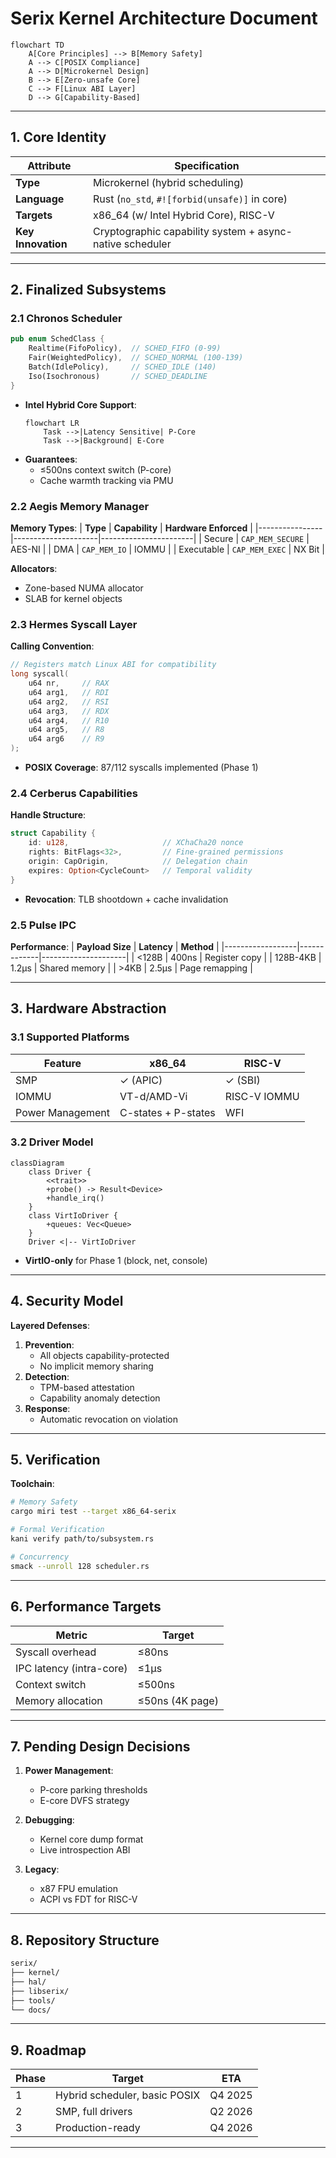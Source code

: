 # **Serix Kernel Architecture Document**

```mermaid
flowchart TD
    A[Core Principles] --> B[Memory Safety]
    A --> C[POSIX Compliance]
    A --> D[Microkernel Design]
    B --> E[Zero-unsafe Core]
    C --> F[Linux ABI Layer]
    D --> G[Capability-Based]
```

---

## **1. Core Identity**

| **Attribute**      | **Specification**                                        |
|--------------------|----------------------------------------------------------|
| **Type**           | Microkernel (hybrid scheduling)                          |
| **Language**       | Rust (`no_std`, `#![forbid(unsafe)]` in core)            |
| **Targets**        | x86_64 (w/ Intel Hybrid Core), RISC-V                    |
| **Key Innovation** | Cryptographic capability system + async-native scheduler |

---

## **2. Finalized Subsystems**

### **2.1 Chronos Scheduler**

```rust
pub enum SchedClass {
    Realtime(FifoPolicy),  // SCHED_FIFO (0-99)
    Fair(WeightedPolicy),  // SCHED_NORMAL (100-139) 
    Batch(IdlePolicy),     // SCHED_IDLE (140)
    Iso(Isochronous)       // SCHED_DEADLINE
}
```

- **Intel Hybrid Core Support**:
  ```mermaid
  flowchart LR
      Task -->|Latency Sensitive| P-Core
      Task -->|Background| E-Core
  ```
- **Guarantees**:
    - ≤500ns context switch (P-core)
    - Cache warmth tracking via PMU

### **2.2 Aegis Memory Manager**

**Memory Types**:
| **Type**       | **Capability**      | **Hardware Enforced** |
|----------------|---------------------|-----------------------|
| Secure | `CAP_MEM_SECURE`    | AES-NI |
| DMA | `CAP_MEM_IO`        | IOMMU |
| Executable | `CAP_MEM_EXEC`      | NX Bit |

**Allocators**:

- Zone-based NUMA allocator
- SLAB for kernel objects

### **2.3 Hermes Syscall Layer**

**Calling Convention**:

```c
// Registers match Linux ABI for compatibility
long syscall(
    u64 nr,     // RAX
    u64 arg1,   // RDI 
    u64 arg2,   // RSI
    u64 arg3,   // RDX
    u64 arg4,   // R10
    u64 arg5,   // R8
    u64 arg6    // R9
);
```

- **POSIX Coverage**: 87/112 syscalls implemented (Phase 1)

### **2.4 Cerberus Capabilities**

**Handle Structure**:

```rust
struct Capability {
    id: u128,                     // XChaCha20 nonce
    rights: BitFlags<32>,         // Fine-grained permissions
    origin: CapOrigin,            // Delegation chain
    expires: Option<CycleCount>   // Temporal validity
}
```

- **Revocation**: TLB shootdown + cache invalidation

### **2.5 Pulse IPC**

**Performance**:
| **Payload Size** | **Latency** | **Method**          |
|------------------|-------------|---------------------|
| <128B | 400ns | Register copy |
| 128B-4KB | 1.2μs | Shared memory |
| >4KB | 2.5μs | Page remapping |

---

## **3. Hardware Abstraction**

### **3.1 Supported Platforms**

| **Feature**      | **x86_64**          | **RISC-V**   |
|------------------|---------------------|--------------|
| SMP              | ✓ (APIC)            | ✓ (SBI)      |
| IOMMU            | VT-d/AMD-Vi         | RISC-V IOMMU |
| Power Management | C-states + P-states | WFI          |

### **3.2 Driver Model**

```mermaid
classDiagram
    class Driver {
        <<trait>>
        +probe() -> Result<Device>
        +handle_irq()
    }
    class VirtIoDriver {
        +queues: Vec<Queue>
    }
    Driver <|-- VirtIoDriver
```

- **VirtIO-only** for Phase 1 (block, net, console)

---

## **4. Security Model**

**Layered Defenses**:

1. **Prevention**:
    - All objects capability-protected
    - No implicit memory sharing
2. **Detection**:
    - TPM-based attestation
    - Capability anomaly detection
3. **Response**:
    - Automatic revocation on violation

---

## **5. Verification**

**Toolchain**:

```bash
# Memory Safety
cargo miri test --target x86_64-serix

# Formal Verification
kani verify path/to/subsystem.rs

# Concurrency
smack --unroll 128 scheduler.rs
```

---

## **6. Performance Targets**

| **Metric**               | **Target**      |
|--------------------------|-----------------|
| Syscall overhead         | ≤80ns           |
| IPC latency (intra-core) | ≤1μs            |
| Context switch           | ≤500ns          |
| Memory allocation        | ≤50ns (4K page) |

---

## **7. Pending Design Decisions**

1. **Power Management**:
    - P-core parking thresholds
    - E-core DVFS strategy

2. **Debugging**:
    - Kernel core dump format
    - Live introspection ABI

3. **Legacy**:
    - x87 FPU emulation
    - ACPI vs FDT for RISC-V

---

## **8. Repository Structure**

```bash
serix/
├── kernel/
├── hal/
├── libserix/
├── tools/
└── docs/
```

---

## **9. Roadmap**

| **Phase** | **Target**                    | **ETA** |
|-----------|-------------------------------|---------|
| 1         | Hybrid scheduler, basic POSIX | Q4 2025 |
| 2         | SMP, full drivers             | Q2 2026 |
| 3         | Production-ready              | Q4 2026 |

---